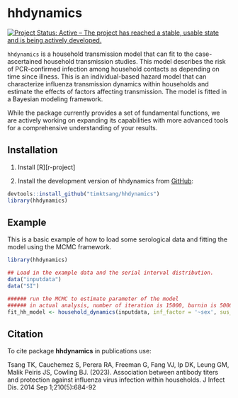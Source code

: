 
<!-- README.md is generated from README.Rmd. Please edit that file -->

# hhdynamics

[![Project Status: Active – The project has reached a stable, usable
state and is being actively
developed.](https://www.repostatus.org/badges/latest/active.svg)](https://www.repostatus.org/#active)

`hhdynamics` is a household transmission model that can fit to the
case-ascertained household transmission studies. This model describes
the risk of PCR-confirmed infection among household contacts as
depending on time since illness. This is an individual-based hazard
model that can characterize influenza transmission dynamics within
households and estimate the effects of factors affecting transmission.
The model is fitted in a Bayesian modeling framework.

While the package currently provides a set of fundamental functions, we
are actively working on expanding its capabilities with more advanced
tools for a comprehensive understanding of your results.

## Installation

1.  Install \[R\]\[r-project\]

2.  Install the development version of hhdynamics from
    [GitHub](https://github.com/timktsang/hhdynamics):

``` r
devtools::install_github("timktsang/hhdynamics")
library(hhdynamics)
```

## Example

This is a basic example of how to load some serological data and fitting
the model using the MCMC framework.

``` r
library(hhdynamics)

## Load in the example data and the serial interval distribution.
data("inputdata")
data("SI")

###### run the MCMC to estimate parameter of the model
###### in actual analysis, number of iteration is 15000, burnin is 5000, and thinning is 1
fit_hh_model <- household_dynamics(inputdata, inf_factor = '~sex', sus_factor = '~age',SI,n_iteration =  15000,burnin = 5000, thinning =  1)
```

## Citation

To cite package **hhdynamics** in publications use:

Tsang TK, Cauchemez S, Perera RA, Freeman G, Fang VJ, Ip DK, Leung GM,
Malik Peiris JS, Cowling BJ. (2023). Association between antibody titers
and protection against influenza virus infection within households. J
Infect Dis. 2014 Sep 1;210(5):684-92
